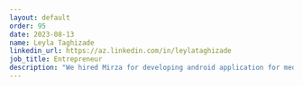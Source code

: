 ```yaml
---
layout: default
order: 95
date: 2023-08-13
name: Leyla Taghizade
linkedin_url: https://az.linkedin.com/in/leylataghizade
job_title: Entrepreneur
description: "We hired Mirza for developing android application for medication delivery service. Mirza is valuable  member and good team player. He is always on time with his tasks, highly productive and responsible person."
---
```

